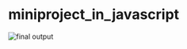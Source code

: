 # miniproject_in_javascript
![final output](https://github.com/Bharathi-dhasan/miniproject_in_javascript/assets/101279558/92554179-55a3-4dbf-8a4f-0c0ffd1cf39d)
